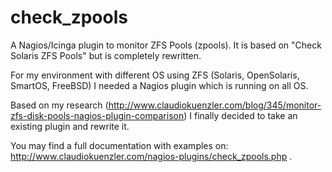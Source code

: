 check_zpools
============

A Nagios/Icinga plugin to monitor ZFS Pools (zpools).
It is based on "Check Solaris ZFS Pools" but is completely rewritten.

For my environment with different OS using ZFS (Solaris, OpenSolaris, SmartOS, FreeBSD) I needed a Nagios plugin which is running on all OS. 

Based on my research (http://www.claudiokuenzler.com/blog/345/monitor-zfs-disk-pools-nagios-plugin-comparison) I finally decided to take an existing plugin and rewrite it.

You may find a full documentation with examples on:
http://www.claudiokuenzler.com/nagios-plugins/check_zpools.php
.
